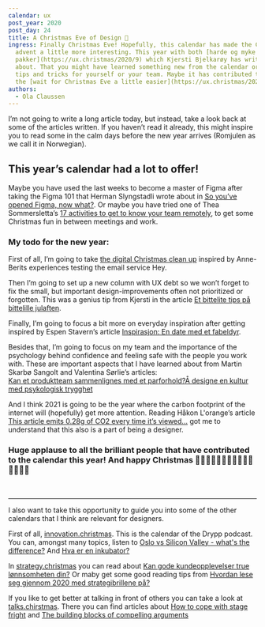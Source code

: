 ```yaml
---
calendar: ux
post_year: 2020
post_day: 24
title: A Christmas Eve of Design 🎅
ingress: Finally Christmas Eve! Hopefully, this calendar has made the Christmas
  advent a little more interesting. This year with both [harde og myke
  pakker](https://ux.christmas/2020/9) which Kjersti Bjelkarøy has written
  about. That you might have learned something new from the calendar or got some
  tips and tricks for yourself or your team. Maybe it has contributed to making
  the [wait for Christmas Eve a little easier](https://ux.christmas/2020/1)?
authors:
  - Ola Claussen
---
```

I’m not going to write a long article today, but instead, take a look back at some of the articles written. If you haven’t read it already, this might inspire you to read some in the calm days before the new year arrives (Romjulen as we call it in Norwegian). 

## This year’s calendar had a lot to offer!

Maybe you have used the last weeks to become a master of Figma after taking the Figma 101 that Herman Slyngstadli wrote about in [So you’ve opened Figma, now what?](https://ux.christmas/2020/4). Or maybe you have tried one of Thea Sommersletta’s [17 activities to get to know your team remotely](https://ux.christmas/2020/5), to get some Christmas fun in between meetings and work. 

### My todo for the new year: 

First of all, I’m going to take [the digital Christmas clean up](https://ux.christmas/2020/19) inspired by Anne-Berits experiences testing the email service Hey.  

Then I’m going to set up a new column with UX debt so we won’t forget to fix the small, but important design-improvements often not prioritized or forgotten. This was a genius tip from Kjersti in the article [Et bittelite tips på bittelille julaften](https://ux.christmas/2020/22). 

Finally, I’m going to focus a bit more on everyday inspiration after getting inspired by Espen Stavern’s article [Inspirasjon: En date med et fabeldyr](https://ux.christmas/2020/11).

Besides that, I’m going to focus on my team and the importance of the psychology behind confidence and feeling safe with the people you work with. These are important aspects that I have learned about from Martin Skarbø Sangolt and Valentina Sørlie’s articles:\
[Kan et produktteam sammenlignes med et parforhold?](https://ux.christmas/2020/14)[Å designe en kultur med psykologisk trygghet](https://ux.christmas/2020/23)



And I think 2021 is going to be the year where the carbon footprint of the internet will (hopefully) get more attention. Reading Håkon L'orange’s article [This article emits 0.28g of CO2 every time it’s viewed…](https://ux.christmas/2020/21) got me to understand that this also is a part of being a designer.  



### Huge applause to all the brilliant people that have contributed to the calendar this year! And happy Christmas 👏👏👏👏👏👏👏👏👏👏👏👏👏👏👏 

<p>&nbsp;</p>

---

I also want to take this opportunity to guide you into some of the other calendars that I think are relevant for designers.


First of all, [innovation.christmas](https://www.innovation.christmas/2020). This is the calendar of the Drypp podcast. You can, amongst many topics, listen to [Oslo vs Silicon Valley - what's the difference?](https://www.innovation.christmas/2020/10) And [Hva er en inkubator?](https://www.innovation.christmas/2020/12)



In [strategy.christmas](https://www.strategy.christmas/2020) you can read about [Kan gode kundeopplevelser true lønnsomheten din?](https://www.strategy.christmas/2020/21) Or maby get some good reading tips from [Hvordan lese seg gjennom 2020 med strategibrillene på?](https://www.strategy.christmas/2020/23)


If you like to get better at talking in front of others you can take a look at [talks.chirstmas](https://www.talks.christmas/2020). There you can find articles about [How to cope with stage fright](https://www.talks.christmas/2020/2) and [The building blocks of compelling arguments](https://www.talks.christmas/2020/23)